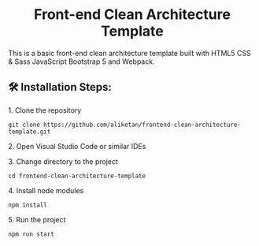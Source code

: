 <h1 align="center" id="title">Front-end Clean Architecture Template</h1>

<p id="description">This is a basic front-end clean architecture template built with HTML5 CSS &amp; Sass JavaScript Bootstrap 5 and Webpack.</p>

  
<h2>🛠️ Installation Steps:</h2>

<p>1. Clone the repository</p>

```
git clone https://github.com/aliketan/frontend-clean-architecture-template.git
```

<p>2. Open Visual Studio Code or similar IDEs</p>

<p>3. Change directory to the project</p>

```
cd frontend-clean-architecture-template
```

<p>4. Install node modules</p>

```
npm install
```

<p>5. Run the project</p>

```
npm run start
```
